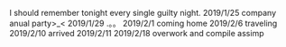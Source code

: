 I should remember tonight every single guilty night.
2019/1/25 company anual party>_<
2019/1/29 .。。
2019/2/1 coming home
2019/2/6 traveling
2019/2/10 arrived
2019/2/11
2019/2/18 overwork and compile assimp
